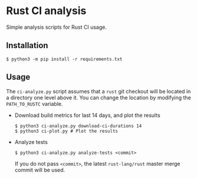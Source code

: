 # Rust CI analysis
Simple analysis scripts for Rust CI usage.

## Installation
```console
$ python3 -m pip install -r requirements.txt
```

## Usage
The `ci-analyze.py` script assumes that a `rust` git checkout will be located in a directory one level above it.
You can change the location by modifying the `PATH_TO_RUSTC` variable.

- Download build metrics for last 14 days, and plot the results
    ```console
    $ python3 ci-analyze.py download-ci-durations 14
    $ python3 ci-plot.py # Plot the results
    ```
- Analyze tests
    ```console
    $ python3 ci-analyze.py analyze-tests <commit>
    ```
    If you do not pass `<commit>`, the latest `rust-lang/rust` master merge commit will be used.
